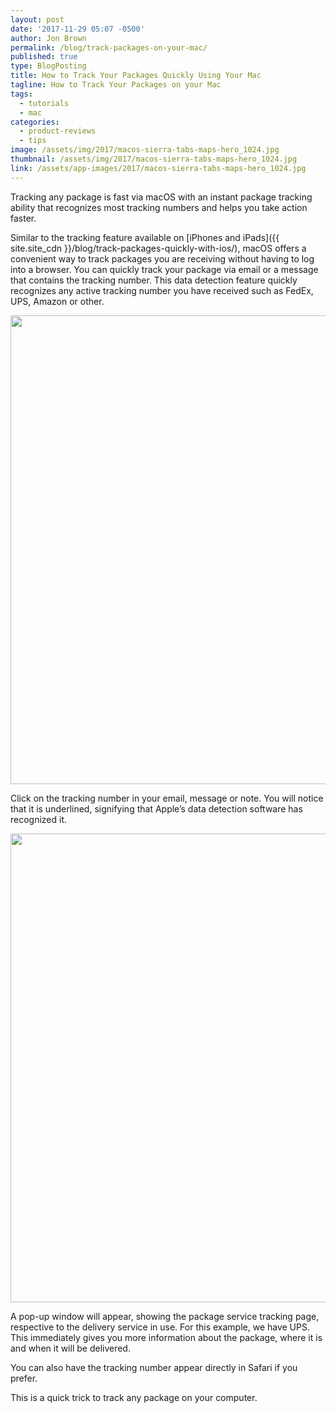 ```yaml
---
layout: post
date: '2017-11-29 05:07 -0500'
author: Jon Brown
permalink: /blog/track-packages-on-your-mac/
published: true
type: BlogPosting
title: How to Track Your Packages Quickly Using Your Mac
tagline: How to Track Your Packages on your Mac
tags:
  - tutorials
  - mac
categories:
  - product-reviews
  - tips
image: /assets/img/2017/macos-sierra-tabs-maps-hero_1024.jpg
thumbnail: /assets/img/2017/macos-sierra-tabs-maps-hero_1024.jpg
link: /assets/app-images/2017/macos-sierra-tabs-maps-hero_1024.jpg
---
```

Tracking any package is fast via macOS with an instant package tracking ability that recognizes most tracking numbers and helps you take action faster.

Similar to the tracking feature available on [iPhones and iPads]({{ site.site_cdn }}/blog/track-packages-quickly-with-ios/), macOS offers a convenient way to track packages you are receiving without having to log into a browser. You can quickly track your package via email or a message that contains the tracking number. This data detection feature quickly recognizes any active tracking number you have received such as FedEx, UPS, Amazon or other.

<img src="{{ site.site_cdn }}/assets/img/blog/2017/track/track_macOs_image_2.png" class="img-fluid rounded m-2" width="750" />

Click on the tracking number in your email, message or note. You will notice that it is underlined, signifying that Apple’s data detection software has recognized it.

<img src="{{ site.site_cdn }}/assets/img/blog/2017/track/track_macOs_image_3.png" class="img-fluid rounded m-2" width="750" />

A pop-up window will appear, showing the package service tracking page, respective to the delivery service in use. For this example, we have UPS. This immediately gives you more information about the package, where it is and when it will be delivered.

You can also have the tracking number appear directly in Safari if you prefer.

This is a quick trick to track any package on your computer.
